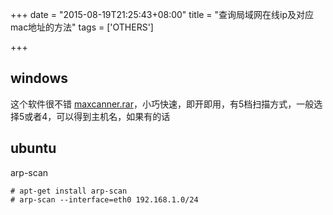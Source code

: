 +++
date = "2015-08-19T21:25:43+08:00"
title = "查询局域网在线ip及对应mac地址的方法"
tags = ['OTHERS']

+++

## windows

这个软件很不错 [maxcanner.rar](http://7xivdp.com1.z0.glb.clouddn.com/2015/08/1360260925.rar)，小巧快速，即开即用，有5档扫描方式，一般选择5或者4，可以得到主机名，如果有的话

## ubuntu

arp-scan

```
# apt-get install arp-scan
# arp-scan --interface=eth0 192.168.1.0/24
```